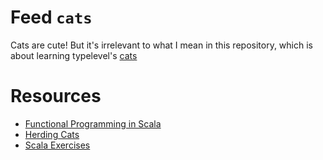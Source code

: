 # Feed `cats`

Cats are cute! But it's irrelevant to what I mean in this repository, which is about learning
typelevel's [cats](https://github.com/typelevel/cats)

# Resources

* [Functional Programming in Scala](https://www.manning.com/books/functional-programming-in-scala)
* [Herding Cats](http://eed3si9n.com/herding-cats/)
* [Scala Exercises](https://www.scala-exercises.org/cats)
